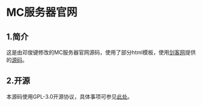 # MC服务器官网

## 1.简介
  这是由邓俊键修改的MC服务器官网源码，使用了部分html模板，使用[剑客网](https://www.go176.net/)提供的[源码](https://www.go176.net/post-2546.html)。

## 2.开源
  本源码使用GPL-3.0开源协议，具体事项可参见[此处](https://github.com/Duck-Deng/sri-website/blob/main/LICENSE)。
